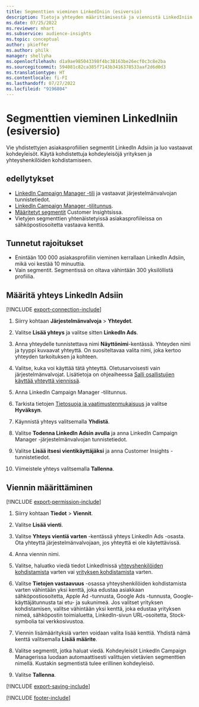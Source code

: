 ```yaml
---
title: Segmenttien vieminen LinkedIniin (esiversio)
description: Tietoja yhteyden määrittämisestä ja viennistä LinkedIniin.
ms.date: 07/25/2022
ms.reviewer: mhart
ms.subservice: audience-insights
ms.topic: conceptual
author: pkieffer
ms.author: philk
manager: shellyha
ms.openlocfilehash: d1a9ae985043398f4bc38163be26ecf0c3c8e2ba
ms.sourcegitcommit: 594081c82ca385f7143b3416378533aaf2d6d0d3
ms.translationtype: HT
ms.contentlocale: fi-FI
ms.lasthandoff: 07/27/2022
ms.locfileid: "9196804"
---
```

# <a name="export-segments-to-linkedin-ads-preview"></a>Segmenttien vieminen LinkedIniin (esiversio)

Vie yhdistettyjen asiakasprofiilien segmentit LinkedIn Adsiin ja luo vastaavat kohdeyleisöt. Käytä kohdistettuja kohdeyleisöjä yrityksen ja yhteyshenkilöiden kohdistamiseen.

## <a name="prerequisites"></a>edellytykset

- [LinkedIn Campaign Manager -tili](https://business.linkedin.com/marketing-solutions/ads) ja vastaavat järjestelmänvalvojan tunnistetiedot.
- [LinkedIn Campaign Manager -tilitunnus](https://www.linkedin.com/help/lms/answer/a424270).
- [Määritetyt segmentit](segments.md) Customer Insightsissa.
- Vietyjen segmenttien yhtenäistetyissä asiakasprofiileissa on sähköpostiosoitetta vastaava kenttä.

## <a name="known-limitations"></a>Tunnetut rajoitukset

- Enintään 100 000 asiakasprofiilin vieminen kerrallaan LinkedIn Adsiin, mikä voi kestää 10 minuuttia.
- Vain segmentit. Segmentissä on oltava vähintään 300 yksilöllistä profiilia.

## <a name="set-up-connection-to-linkedin-ads"></a>Määritä yhteys LinkedIn Adsiin

[!INCLUDE [export-connection-include](includes/export-connection-admn.md)]

1. Siirry kohtaan **Järjestelmänvalvoja** > **Yhteydet**.

1. Valitse **Lisää yhteys** ja valitse sitten **LinkedIn Ads**.

1. Anna yhteydelle tunnistettava nimi **Näyttönimi**-kentässä. Yhteyden nimi ja tyyppi kuvaavat yhteyttä. On suositeltavaa valita nimi, joka kertoo yhteyden tarkoituksen ja kohteen.

1. Valitse, kuka voi käyttää tätä yhteyttä. Oletusarvoisesti vain järjestelmänvalvojat. Lisätietoja on ohjeaiheessa [Salli osallistujien käyttää yhteyttä viennissä](connections.md#allow-contributors-to-use-a-connection-for-exports).

1. Anna LinkedIn Campaign Manager -tilitunnus.

1. Tarkista tietojen [Tietosuoja ja vaatimustenmukaisuus](connections.md#data-privacy-and-compliance) ja valitse **Hyväksyn**.

1. Käynnistä yhteys valitsemalla **Yhdistä**.

1. Valitse **Todenna LinkedIn Adsin avulla** ja anna LinkedIn Campaign Manager -järjestelmänvalvojan tunnistetiedot.

1. Valitse **Lisää itsesi vientikäyttäjäksi** ja anna Customer Insights -tunnistetiedot.

1. Viimeistele yhteys valitsemalla **Tallenna**.

## <a name="configure-an-export"></a>Viennin määrittäminen

[!INCLUDE [export-permission-include](includes/export-permission.md)]

1. Siirry kohtaan **Tiedot** > **Viennit**.

1. Valitse **Lisää vienti**.

1. Valitse **Yhteys vientiä varten** -kentässä yhteys LinkedIn Ads -osasta. Ota yhteyttä järjestelmänvalvojaan, jos yhteyttä ei ole käytettävissä.

1. Anna viennin nimi.

1. Valitse, haluatko viedä tiedot LinkedInissä [yhteyshenkilöiden kohdistamista](https://business.linkedin.com/marketing-solutions/ad-targeting/contact-targeting) varten vai [yrityksen kohdistamista](https://business.linkedin.com/marketing-solutions/ad-targeting/account-targeting) varten.

1. Valitse **Tietojen vastaavuus** -osassa yhteyshenkilöiden kohdistamista varten vähintään yksi kenttä, joka edustaa asiakkaan sähköpostiosoitetta, Apple Ad -tunnusta, Google Ads -tunnusta, Google-käyttäjätunnusta tai etu- ja sukunimeä. Jos valitset yrityksen kohdistamisen, valitse vähintään yksi kenttä, joka edustaa yrityksen nimeä, sähköpostin toimialuetta, LinkedIn-sivun URL-osoitetta, Stock-symbolia tai verkkosivustoa.

1. Viennin lisämäärityksiä varten voidaan valita lisää kenttiä. Yhdistä nämä kenttä valitsemalla **Lisää määrite**.

1. Valitse segmentit, jotka haluat viedä. Kohdeyleisöt LinkedIn Campaign Managerissa luodaan automaattisesti valittujen vietävien segmenttien nimellä. Kustakin segmentistä tulee erillinen kohdeyleisö.

1. Valitse **Tallenna**.

[!INCLUDE [export-saving-include](includes/export-saving.md)]

[!INCLUDE [footer-include](includes/footer-banner.md)]
